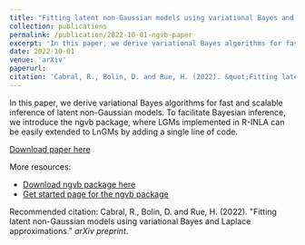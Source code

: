 ```yaml
---
title: "Fitting latent non-Gaussian models using variational Bayes and Laplace approximations"
collection: publications
permalink: /publication/2022-10-01-ngvb-paper
excerpt: 'In this paper, we derive variational Bayes algorithms for fast and scalable inference of latent non-Gaussian models. To facilitate Bayesian inference, we introduce the ngvb package, where LGMs implemented in R-INLA can be easily extended to LnGMs by adding a single line of code.'
date: 2022-10-01
venue: 'arXiv'
paperurl: 
citation: 'Cabral, R., Bolin, D. and Rue, H. (2022). &quot;Fitting latent non-Gaussian models using variational Bayes and Laplace approximations. &quot; <i>arXiv preprint</i>.'
---
```


In this paper, we derive variational Bayes algorithms for fast and scalable inference of latent non-Gaussian models. To facilitate Bayesian inference, we introduce the ngvb package, where LGMs implemented in R-INLA can be easily extended to LnGMs by adding a single line of code.

[Download paper here](https://arxiv.org/abs/2211.11050)
 
More resources:
- [Download ngvb package here](https://rafaelcabral96.github.io/ngvb)
- [Get started page for the ngvb package](https://rafaelcabral96.github.io/ngvb/) 

Recommended citation: Cabral, R., Bolin, D. and Rue, H. (2022). "Fitting latent non-Gaussian models using variational Bayes and Laplace approximations." <i>arXiv preprint</i>.
